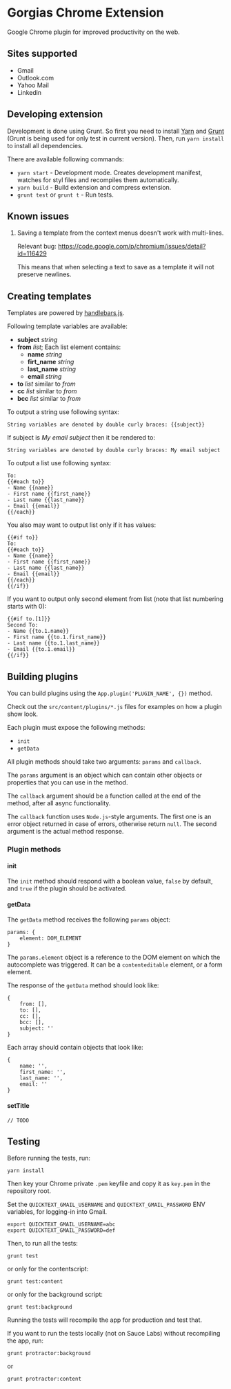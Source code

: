 Gorgias Chrome Extension
==========================

Google Chrome plugin for improved productivity on the web.

Sites supported
---------------

* Gmail
* Outlook.com
* Yahoo Mail
* Linkedin


Developing extension
--------------------

Development is done using Grunt. So first you need to install [Yarn](https://yarnpkg.com) and [Grunt](http://gruntjs.com/) (Grunt is being used for only test in current version).
Then, run `yarn install` to install all dependencies.

There are available following commands:

* `yarn start` - Development mode. Creates development manifest, watches for styl files and recompiles them automatically.
* `yarn build` - Build extension and compress extension.
* `grunt test` or `grunt t` - Run tests.

Known issues
------------

1. Saving a template from the context menus doesn't work with multi-lines.

   Relevant bug: https://code.google.com/p/chromium/issues/detail?id=116429

   This means that when selecting a text to save as a template it will not preserve newlines.

Creating templates
------------------

Templates are powered by [handlebars.js](http://handlebarsjs.com/).

Following template variables are available:
* **subject** _string_
* **from** _list_; Each list element contains:
  * **name** _string_
  * **firt_name** _string_
  * **last_name** _string_
  * **email** _string_
* **to** _list_ similar to _from_
* **cc** _list_ similar to _from_
* **bcc** _list_ similar to _from_

To output a string use following syntax:
```
String variables are denoted by double curly braces: {{subject}}
```

If subject is _My email subject_ then it be rendered to:
```
String variables are denoted by double curly braces: My email subject
```

To output a list use following syntax:
```
To:
{{#each to}}
- Name {{name}}
- First name {{first_name}}
- Last name {{last_name}}
- Email {{email}}
{{/each}}
```

You also may want to output list only if it has values:
```
{{#if to}}
To:
{{#each to}}
- Name {{name}}
- First name {{first_name}}
- Last name {{last_name}}
- Email {{email}}
{{/each}}
{{/if}}
```

If you want to output only second element from list (note that list numbering starts with 0):
```
{{#if to.[1]}}
Second To:
- Name {{to.1.name}}
- First name {{to.1.first_name}}
- Last name {{to.1.last_name}}
- Email {{to.1.email}}
{{/if}}
```

Building plugins
----------------

You can build plugins using the `App.plugin('PLUGIN_NAME', {})` method.

Check out the `src/content/plugins/*.js` files for examples on how a plugin show look.

Each plugin must expose the following methods:

* `init`
* `getData`

All plugin methods should take two arguments: `params` and `callback`.

The `params` argument is an object which can contain other objects or properties that you can use in the method.

The `callback` argument should be a function called at the end of the method, after all async functionality.

The `callback` function uses `Node.js`-style arguments. The first one is an error object returned in case of errors, otherwise return `null`. The second argument is the actual method response.

### Plugin methods

#### init

The `init` method should respond with a boolean value, `false` by default, and `true` if the plugin should be activated.

#### getData

The `getData` method receives the following `params` object:

```
params: {
    element: DOM_ELEMENT
}
```

The `params.element` object is a reference to the DOM element on which the autocomplete was triggered. It can be a `contenteditable` element, or a form element.

The response of the `getData` method should look like:

```
{
    from: [],
    to: [],
    cc: [],
    bcc: [],
    subject: ''
}
```

Each array should contain objects that look like:

```
{
    name: '',
    first_name: '',
    last_name: '',
    email: ''
}
```

#### setTitle

```
// TODO
```

Testing
-------

Before running the tests, run:

```
yarn install
```

Then key your Chrome private `.pem` keyfile and copy it as `key.pem` in the repository root.

Set the `QUICKTEXT_GMAIL_USERNAME` and `QUICKTEXT_GMAIL_PASSWORD` ENV variables, for logging-in into Gmail.

```
export QUICKTEXT_GMAIL_USERNAME=abc
export QUICKTEXT_GMAIL_PASSWORD=def
```

Then, to run all the tests:

```
grunt test
```

or only for the contentscript:

```
grunt test:content
```

or only for the background script:

```
grunt test:background
```

Running the tests will recompile the app for production and test that.

If you want to run the tests locally (not on Sauce Labs) without recompiling the app, run:

```
grunt protractor:background
```

or

```
grunt protractor:content
```
